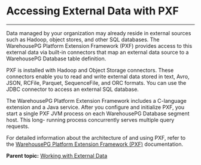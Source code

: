 # Accessing External Data with PXF
---

Data managed by your organization may already reside in external sources such as Hadoop, object stores, and other SQL databases. The WarehousePG Platform Extension Framework \(PXF\) provides access to this external data via built-in connectors that map an external data source to a WarehousePG Database table definition.

PXF is installed with Hadoop and Object Storage connectors. These connectors enable you to read and write external data stored in text, Avro, JSON, RCFile, Parquet, SequenceFile, and ORC formats. You can use the JDBC connector to access an external SQL database.

The WarehousePG Platform Extension Framework includes a C-language extension and a Java service. After you configure and initialize PXF, you start a single PXF JVM process on each WarehousePG Database segment host. This long- running process concurrently serves multiple query requests.

For detailed information about the architecture of and using PXF, refer to the [WarehousePG Platform Extension Framework \(PXF\)](https://docs.vmware.com/en/VMware-WarehousePG-Platform-Extension-Framework/6.7/greenplum-platform-extension-framework/overview_pxf.html) documentation.

**Parent topic:** [Working with External Data](../external/working-with-file-based-ext-tables.html)

